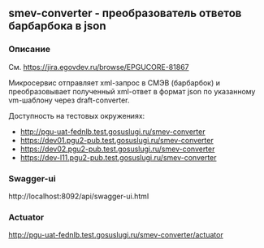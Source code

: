 ## smev-converter - преобразователь ответов барбарбока в json

### Описание
См. https://jira.egovdev.ru/browse/EPGUCORE-81867

Микросервис отправляет xml-запрос в СМЭВ (барбарбок) и преобразовывает полученный xml-ответ в формат json по указанному vm-шаблону через draft-converter.

Доступность на тестовых окружениях:
- http://pgu-uat-fednlb.test.gosuslugi.ru/smev-converter
- https://dev01.pgu2-pub.test.gosuslugi.ru/smev-converter
- https://dev02.pgu2-pub.test.gosuslugi.ru/smev-converter
- https://dev-l11.pgu2-pub.test.gosuslugi.ru/smev-converter

### Swagger-ui 
http://localhost:8092/api/swagger-ui.html

### Actuator 
http://pgu-uat-fednlb.test.gosuslugi.ru/smev-converter/actuator
